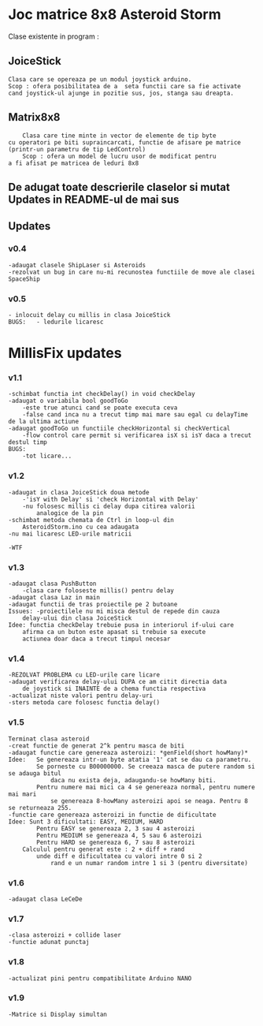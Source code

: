 # Joc matrice 8x8 Asteroid Storm

 Clase existente in program : 

## JoiceStick
	Clasa care se opereaza pe un modul joystick arduino. 
	Scop : ofera posibilitatea de a  seta functii care sa fie activate 
	cand joystick-ul ajunge in pozitie sus, jos, stanga sau dreapta. 


## Matrix8x8 

		Clasa care tine minte in vector de elemente de tip byte 
	cu operatori pe biti supraincarcati, functie de afisare pe matrice 
	(printr-un parametru de tip LedControl)
		Scop : ofera un model de lucru usor de modificat pentru 
	a fi afisat pe matricea de leduri 8x8

## De adugat toate descrierile claselor si mutat Updates in README-ul de mai sus

## Updates

### v0.4
	-adaugat clasele ShipLaser si Asteroids
	-rezolvat un bug in care nu-mi recunostea functiile de move ale clasei SpaceShip

### v0.5
	- inlocuit delay cu millis in clasa JoiceStick
	BUGS:	- ledurile licaresc
	

# MillisFix updates
### v1.1	
	-schimbat functia int checkDelay() in void checkDelay 
	-adaugat o variabila bool goodToGo
		-este true atunci cand se poate executa ceva
		-false cand inca nu a trecut timp mai mare sau egal cu delayTime de la ultima actiune
	-adaugat goodToGo un functiile checkHorizontal si checkVertical
		-flow control care permit si verificarea isX si isY daca a trecut destul timp
	BUGS:
		-tot licare...

### v1.2
	-adaugat in clasa JoiceStick doua metode
		-'isY with Delay' si 'check Horizontal with Delay'
		-nu folosesc millis ci delay dupa citirea valorii 
			analogice de la pin
	-schimbat metoda chemata de Ctrl in loop-ul din 
		AsteroidStorm.ino cu cea adaugata
	-nu mai licaresc LED-urile matricii

	-WTF
	
### v1.3
	-adaugat clasa PushButton
		-clasa care foloseste millis() pentru delay
	-adaugat clasa Laz in main
	-adaugat functii de tras proiectile pe 2 butoane
	Issues: -proiectilele nu mi misca destul de repede din cauza 
		delay-ului din clasa JoiceStick
	Idee: functia checkDelay trebuie pusa in interiorul if-ului care
		afirma ca un buton este apasat si trebuie sa execute 
		actiunea doar daca a trecut timpul necesar
### v1.4 
	-REZOLVAT PROBLEMA cu LED-urile care licare
	-adaugat verificarea delay-ului DUPA ce am citit directia data 
		de joystick si INAINTE de a chema functia respectiva
	-actualizat niste valori pentru delay-uri
	-sters metoda care folosesc functia delay()

### v1.5
	Terminat clasa asteroid
	-creat functie de generat 2^k pentru masca de biti
	-adaugat functie care genereaza asteroizi: *genField(short howMany)*
	Idee: 	Se genereaza intr-un byte atatia '1' cat se dau ca parametru.
			Se porneste cu B00000000. Se creeaza masca de putere random si se adauga bitul
				daca nu exista deja, adaugandu-se howMany biti.
			Pentru numere mai mici ca 4 se genereaza normal, pentru numere mai mari 
				se genereaza 8-howMany asteroizi apoi se neaga. Pentru 8 se returneaza 255.
	-functie care genereaza asteroizi in functie de dificultate 
	Idee: Sunt 3 dificultati: EASY, MEDIUM, HARD
			Pentru EASY se genereaza 2, 3 sau 4 asteroizi
			Pentru MEDIUM se genereaza 4, 5 sau 6 asteroizi
			Pentru HARD se genereaza 6, 7 sau 8 asteroizi
		Calculul pentru generat este : 2 + diff + rand
			unde diff e dificultatea cu valori intre 0 si 2
				rand e un numar random intre 1 si 3 (pentru diversitate)
### v1.6
	-adaugat clasa LeCeDe

### v1.7
	-clasa asteroizi + collide laser
	-functie adunat punctaj
	
### v1.8
	-actualizat pini pentru compatibilitate Arduino NANO
	
### v1.9
	-Matrice si Display simultan